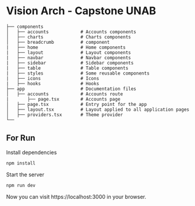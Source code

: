 # Vision Arch - Capstone UNAB

```
├── components
│   ├── accounts            # Accounts components
│   ├── charts              # Charts components
│   ├── breadcrumb          # component
|   ├── home                # Home components
|   ├── layout              # Layout components
|   ├── navbar              # Navbar components
|   ├── sidebar             # Sidebar components
|   ├── table               # Table components
|   ├── styles              # Some reusable components
|   ├── icons               # Icons
|   ├── hooks               # Hooks
├── app                     # Documentation files
│   ├── accounts            # Accounts route
|       ├── page.tsx        # Accounts page
│   ├── page.tsx            # Entry point for the app
│   ├── layout.tsx          # Layout applied to all application pages
│   ├── providers.tsx       # Theme provider
└──
```

## For Run

Install dependencies


```bash
npm install
```

Start the server



```bash
npm run dev
```

Now you can visit https://localhost:3000 in your browser.
